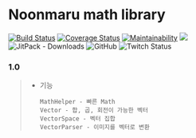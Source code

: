 # Noonmaru math library
[![Build Status](https://travis-ci.org/noonmaru/math.svg?branch=master)](https://travis-ci.org/noonmaru/math)
[![Coverage Status](https://coveralls.io/repos/github/noonmaru/math/badge.svg?branch=master)](https://coveralls.io/github/noonmaru/math?branch=master)
[![Maintainability](https://api.codeclimate.com/v1/badges/5abbae229dbcd797e9ce/maintainability)](https://codeclimate.com/github/noonmaru/math/maintainability)
[![](https://jitpack.io/v/noonmaru/math.svg)](https://jitpack.io/#noonmaru/math)
![JitPack - Downloads](https://img.shields.io/jitpack/dm/github/noonmaru/math)
![GitHub](https://img.shields.io/github/license/noonmaru/math)
![Twitch Status](https://img.shields.io/twitch/status/hptgrm)

### 1.0
> * 기능
> 	```
>   MathHelper - 빠른 Math
>   Vector - 합, 곱, 회전이 가능한 벡터
>   VectorSpace - 벡터 집합
>   VectorParser - 이미지를 벡터로 변환
>   ```